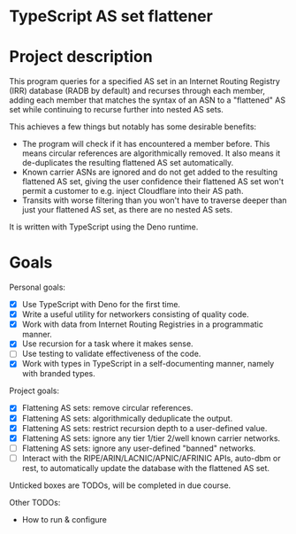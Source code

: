 # TypeScript AS set flattener

# Project description

This program queries for a specified AS set in an Internet Routing Registry (IRR) database (RADB by default) and recurses through each member, adding each member that matches the syntax of an ASN to a "flattened" AS set while continuing to recurse further into nested AS sets.

This achieves a few things but notably has some desirable benefits:

- The program will check if it has encountered a member before. This means circular references are algorithmically removed. It also means it de-duplicates the resulting flattened AS set automatically.
- Known carrier ASNs are ignored and do not get added to the resulting flattened AS set, giving the user confidence their flattened AS set won't permit a customer to e.g. inject Cloudflare into their AS path.
- Transits with worse filtering than you won't have to traverse deeper than just your flattened AS set, as there are no nested AS sets.

It is written with TypeScript using the Deno runtime.

# Goals

Personal goals:

- [x] Use TypeScript with Deno for the first time.
- [x] Write a useful utility for networkers consisting of quality code.
- [x] Work with data from Internet Routing Registries in a programmatic manner.
- [x] Use recursion for a task where it makes sense.
- [ ] Use testing to validate effectiveness of the code.
- [x] Work with types in TypeScript in a self-documenting manner, namely with branded types.

Project goals:

- [x] Flattening AS sets: remove circular references.
- [x] Flattening AS sets: algorithmically deduplicate the output.
- [x] Flattening AS sets: restrict recursion depth to a user-defined value.
- [x] Flattening AS sets: ignore any tier 1/tier 2/well known carrier networks.
- [ ] Flattening AS sets: ignore any user-defined "banned" networks.
- [ ] Interact with the RIPE/ARIN/LACNIC/APNIC/AFRINIC APIs, auto-dbm or rest, to automatically update the database with the flattened AS set.

Unticked boxes are TODOs, will be completed in due course.

Other TODOs:
- How to run & configure